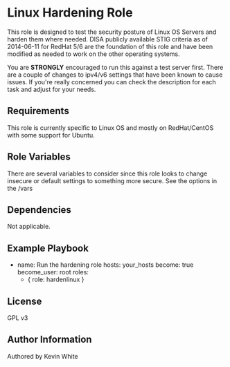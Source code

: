 Linux Hardening Role
=========

This role is designed to test the security posture of Linux OS Servers and harden them where needed.  DISA publicly available STIG criteria as of 2014-06-11 for RedHat 5/6 are the foundation of this role and have been modified as needed to work on the other operating systems.

You are **STRONGLY** encouraged to run this against a test server first.  There are a couple of changes to ipv4/v6 settings that have been known to cause issues.  If you're really concerned you can check the description for each task and adjust for your needs.

Requirements
------------

This role is currently specific to Linux OS and mostly on RedHat/CentOS with some support for Ubuntu.  

Role Variables
--------------

There are several variables to consider since this role looks to change insecure or default settings to something more secure.  See the options in the /vars

Dependencies
------------

Not applicable.

Example Playbook
----------------

- name: Run the hardening role
  hosts: your_hosts
  become: true
  become_user: root
  roles:
    - { role: hardenlinux }

License
-------

GPL v3

Author Information
------------------

Authored by Kevin White
